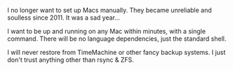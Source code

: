 I no longer want to set up Macs manually. They became unreliable and soulless since 2011. It was a sad year...

I want to be up and running on any Mac within minutes, with a single command. There will be no language dependencies, just the standard shell.

I will never restore from TimeMachine or other fancy backup systems. I just don't trust anything other than rsync & ZFS.
